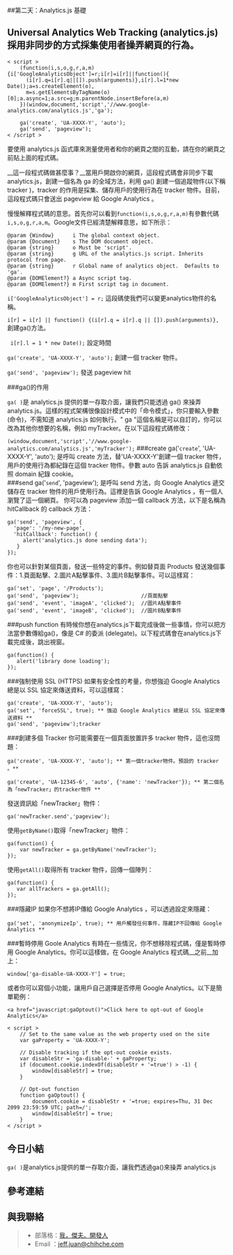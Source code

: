 ##第二天：Analytics.js 基礎


Universal Analytics Web Tracking (analytics.js)採用非同步的方式採集使用者操弄網頁的行為。  
------
	< script >  
	    (function(i,s,o,g,r,a,m){i['GoogleAnalyticsObject']=r;i[r]=i[r]||function(){
	      (i[r].q=i[r].q||[]).push(arguments)},i[r].l=1*new Date();a=s.createElement(o),
	      m=s.getElementsByTagName(o)[0];a.async=1;a.src=g;m.parentNode.insertBefore(a,m)
	    })(window,document,'script','//www.google-analytics.com/analytics.js','ga');

	    ga('create', 'UA-XXXX-Y', 'auto');
	    ga('send', 'pageview');  
	< /script >

要使用 analytics.js 函式庫來測量使用者和你的網頁之間的互動，請在你的網頁</head>之前貼上面的程式碼。  

__這一段程式碼做甚麼事？__當用戶開啟你的網頁，這段程式碼會非同步下載 analytics.js，創建一個名為 ga 的全域方法，利用 ga() 創建一個追蹤物件(以下稱 tracker )，tracker 的作用是採集、儲存用戶的使用行為在 tracker 物件。目前，這段程式碼只會送出 pageview 給 Google Analytics 。

慢慢解釋程式碼的意思。首先你可以看到`function(i,s,o,g,r,a,m)`有參數代碼`i,s,o,g,r,a,m`。Google文件已經清楚解釋意思，如下所示：  

	@param {Window}      i The global context object.  
	@param {Document}    s The DOM document object.  
	@param {string}      o Must be 'script'.  
	@param {string}      g URL of the analytics.js script. Inherits protocol from page.  
	@param {string}      r Global name of analytics object.  Defaults to 'ga'.  
	@param {DOMElement?} a Async script tag.  
	@param {DOMElement?} m First script tag in document.  
  

 `i['GoogleAnalyticsObject'] = r;` 這段碼使我們可以變更analytics物件的名稱。  

`i[r] = i[r] || function() {(i[r].q = i[r].q || []).push(arguments)},` 創建ga()方法。  

` i[r].l = 1 * new Date();` 設定時間  

`ga('create', 'UA-XXXX-Y', 'auto');` 創建一個 tracker 物件。  
 
`ga('send', 'pageview');` 發送 pageview hit  

###ga()的作用  


`ga( )`是 analytics.js 提供的單一存取介面，讓我們只能透過 ga() 來操弄 analytics.js。這樣的程式架構很像設計模式中的「命令模式」，你只要輸入參數(命令)，不需知道 analytics.js 如何執行。" ga "這個名稱是可以自訂的，你可以改為其他你想要的名稱，例如 myTracker。在以下這段程式碼修改：  

`(window,document,'script','//www.google-analytics.com/analytics.js','myTracker');`
###create
ga('`create`', 'UA-XXXX-Y', 'auto'); 是呼叫 create 方法，替'UA-XXXX-Y'創建一個 tracker 物件，用戶的使用行為都紀錄在這個 tracker 物件。參數 auto 告訴 analytics.js 自動依照 domain 紀錄 cookie。  
###send
ga('`send`', 'pageview'); 是呼叫 send 方法，向 Google Analytics 遞交儲存在 tracker 物件的用戶使用行為。這裡是告訴 Google Analytics ，有一個人瀏覽了這一個網頁。 
你可以為 pageview 添加一個 callback 方法，以下是名稱為 hitCallback 的 callback 方法：

	ga('send', 'pageview', {
 	  'page': '/my-new-page',
  	  'hitCallback': function() {
   	     alert('analytics.js done sending data');
 	   }
	});
  

你也可以針對某個頁面，發送一些特定的事件。例如替頁面 Products 發送幾個事件：1.頁面點擊、2.圖片A點擊事件、3.圖片B點擊事件。可以這樣寫：
  
	ga('set', 'page', '/Products');
	ga('send', 'pageview');                    //頁面點擊
	ga('send', 'event', 'imageA', 'clicked');  //圖片A點擊事件
	ga('send', 'event', 'imageB', 'clicked');  //圖片B點擊事件
###push function
有時候你想在analytics.js下載完成後做一些事情，你可以把方法當參數傳給ga()，像是 C# 的委派 (delegate)。以下程式碼會在analytics.js下載完成後，跳出視窗。  

	ga(function() {
 	   alert('library done loading');
	});
###強制使用 SSL (HTTPS)
如果有安全性的考量，你想強迫 Google Analytics 總是以 SSL 協定來傳送資料，可以這樣寫： 
 
	ga('create', 'UA-XXXX-Y', 'auto');
	ga('set', 'forceSSL', true); ** 強迫 Google Analytics 總是以 SSL 協定來傳送資料 **
	ga('send', 'pageview');tracker

###創建多個 Tracker
你可能需要在一個頁面放置許多 tracker 物件，這也沒問題：  

	ga('create', 'UA-XXXX-Y', 'auto'); ** 第一個tracker物件。預設的 tracker 。**

	ga('create', 'UA-12345-6', 'auto', {'name': 'newTracker'}); ** 第二個名為「newTracker」的tracker物件 **

發送資訊給「newTracker」物件：  

	ga('newTracker.send','pageview');
使用`getByName()`取得「newTracker」物件： 
 
  
	ga(function() {
  	    var newTracker = ga.getByName('newTracker');
	});
使用`getAll()`取得所有 tracker 物件，回傳一個陣列：  

	ga(function() {
 	   var allTrackers = ga.getAll();
	});
###隱藏IP
如果你不想將IP傳給 Google Analytics ，可以透過設定來隱藏：  

	ga('set', 'anonymizeIp', true); ** 用戶觸發任何事件，隱藏IP不回傳給 Google Analytics **
###暫時停用 Goole Analytics
有時在一些情況，你不想移除程式碼，僅是暫時停用 Google Analytics。你可以這樣做，在 Google Analytics 程式碼__之前__加上：  

	window['ga-disable-UA-XXXX-Y'] = true;

或者你可以寫個小功能，讓用戶自己選擇是否停用 Google Analytics。以下是簡單範例：  

	<a href="javascript:gaOptout()">Click here to opt-out of Google Analytics</a>  

	< script >
	    // Set to the same value as the web property used on the site
	    var gaProperty = 'UA-XXXX-Y';

	    // Disable tracking if the opt-out cookie exists.
	    var disableStr = 'ga-disable-' + gaProperty;
	    if (document.cookie.indexOf(disableStr + '=true') > -1) {
 	        window[disableStr] = true;
	    }

	    // Opt-out function
	    function gaOptout() {
 	        document.cookie = disableStr + '=true; expires=Thu, 31 Dec 2099 23:59:59 UTC; path=/';
 	        window[disableStr] = true;
	    }
	< /script >
今日小結
-------

`ga( )`是analytics.js提供的單一存取介面，讓我們透過ga()來操弄 analytics.js 


參考連結
-------
與我聯絡
---
> * 部落格：[我，傑夫。開發人](https://jeffprogrammer.wordpress.com/)  
> * Email ：[jeff.juan@chihche.com](mailto:jeff.juan@chihche.com)